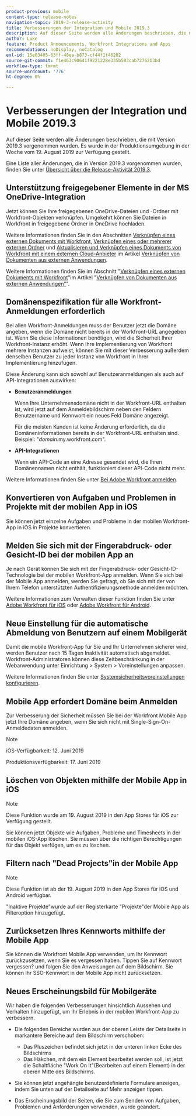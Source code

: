 ```yaml
---
product-previous: mobile
content-type: release-notes
navigation-topic: 2019-3-release-activity
title: Verbesserungen der Integration und Mobile 2019.3
description: Auf dieser Seite werden alle Änderungen beschrieben, die mit Version 2019.3 vorgenommen wurden. Es wurde in der Produktionsumgebung in der Woche vom 19. August 2019 zur Verfügung gestellt.
author: Luke
feature: Product Announcements, Workfront Integrations and Apps
recommendations: noDisplay, noCatalog
exl-id: 15e03405-63ff-48ea-b873-cf44f1f46282
source-git-commit: f1e463c90641f9221228e335b583cab72762b3bd
workflow-type: tm+mt
source-wordcount: '776'
ht-degree: 0%

---
```


# Verbesserungen der Integration und Mobile 2019.3

Auf dieser Seite werden alle Änderungen beschrieben, die mit Version 2019.3 vorgenommen wurden. Es wurde in der Produktionsumgebung in der Woche vom 19. August 2019 zur Verfügung gestellt.

Eine Liste aller Änderungen, die in Version 2019.3 vorgenommen wurden, finden Sie unter [Übersicht über die Release-Aktivität 2019.3](../../../../product-announcements/product-releases/quarterly-release-archive/2019.3-release-activity/2019-3-release-activity-overview.md).

## Unterstützung freigegebener Elemente in der MS OneDrive-Integration

Jetzt können Sie Ihre freigegebenen OneDrive-Dateien und -Ordner mit Workfront-Objekten verknüpfen. Umgekehrt können Sie Dateien in Workfront in freigegebene Ordner in OneDrive hochladen.

Weitere Informationen finden Sie in den Abschnitten [Verknüpfen eines externen Dokuments mit Workfront](../../../../documents/adding-documents-to-workfront/link-documents-from-external-apps.md#linking-existing-documents), [Verknüpfen eines oder mehrerer externer Ordner](../../../../documents/adding-documents-to-workfront/link-documents-from-external-apps.md#linking-a-folder) und [Aktualisieren und Verknüpfen eines Dokuments von Workfront mit einem externen Cloud-Anbieter](../../../../documents/adding-documents-to-workfront/link-documents-from-external-apps.md#sending-documents) im Artikel [Verknüpfen von Dokumenten aus externen Anwendungen](../../../../documents/adding-documents-to-workfront/link-documents-from-external-apps.md).

Weitere Informationen finden Sie im Abschnitt &quot;[Verknüpfen eines externen Dokuments mit Workfront](../../../../documents/adding-documents-to-workfront/link-documents-from-external-apps.md#linking-existing-documents)&quot;im Artikel &quot;[Verknüpfen von Dokumenten aus externen Anwendungen&quot;](../../../../documents/adding-documents-to-workfront/link-documents-from-external-apps.md)&quot;.

## Domänenspezifikation für alle Workfront-Anmeldungen erforderlich

Bei allen Workfront-Anmeldungen muss der Benutzer jetzt die Domäne angeben, wenn die Domäne nicht bereits in der Workfront-URL angegeben ist. Wenn Sie diese Informationen benötigen, wird die Sicherheit Ihrer Workfront-Instanz erhöht. Wenn Ihre Implementierung von Workfront mehrere Instanzen aufweist, können Sie mit dieser Verbesserung außerdem denselben Benutzer zu jeder Instanz von Workfront in Ihrer Implementierung hinzufügen.

Diese Änderung kann sich sowohl auf Benutzeranmeldungen als auch auf API-Integrationen auswirken:

* **Benutzeranmeldungen**

  Wenn Ihre Unternehmensdomäne nicht in der Workfront-URL enthalten ist, wird jetzt auf dem Anmeldebildschirm neben den Feldern Benutzername und Kennwort ein neues Feld Domäne angezeigt.

  Für die meisten Kunden ist keine Änderung erforderlich, da die Domäneninformationen bereits in der Workfront-URL enthalten sind. Beispiel: &quot;*domain*.my.workfront.com&quot;.

* **API-Integrationen**

  Wenn ein API-Code an eine Adresse gesendet wird, die Ihren Domänennamen nicht enthält, funktioniert dieser API-Code nicht mehr.

Weitere Informationen finden Sie unter [Bei Adobe Workfront anmelden](../../../../workfront-basics/manage-your-account-and-profile/managing-your-workfront-account/log-in-to-workfront.md).

## Konvertieren von Aufgaben und Problemen in Projekte mit der mobilen App in iOS

Sie können jetzt einzelne Aufgaben und Probleme in der mobilen Workfront-App in iOS in Projekte konvertieren.

## Melden Sie sich mit der Fingerabdruck- oder Gesicht-ID bei der mobilen App an

Je nach Gerät können Sie sich mit der Fingerabdruck- oder Gesicht-ID-Technologie bei der mobilen Workfront-App anmelden. Wenn Sie sich bei der Mobile App anmelden, werden Sie gefragt, ob Sie sich mit der von Ihrem Telefon unterstützten Authentifizierungsmethode anmelden möchten.

Weitere Informationen zum Verwalten dieser Funktion finden Sie unter [Adobe Workfront für iOS](../../../../workfront-basics/mobile-apps/using-the-workfront-mobile-app/workfront-for-ios.md) oder [Adobe Workfront für Android](../../../../workfront-basics/mobile-apps/using-the-workfront-mobile-app/workfront-for-android.md).

## Neue Einstellung für die automatische Abmeldung von Benutzern auf einem Mobilgerät

Damit die mobile Workfront-App für Sie und Ihr Unternehmen sicherer wird, werden Benutzer nach 15 Tagen Inaktivität automatisch abgemeldet. Workfront-Administratoren können diese Zeitbeschränkung in der Webanwendung unter Einrichtung > System > Voreinstellungen anpassen.

Weitere Informationen finden Sie unter [Systemsicherheitsvoreinstellungen konfigurieren](../../../../administration-and-setup/manage-workfront/security/configure-security-preferences.md).

## Mobile App erfordert Domäne beim Anmelden

Zur Verbesserung der Sicherheit müssen Sie bei der Workfront Mobile App jetzt Ihre Domäne angeben, wenn Sie sich nicht mit Single-Sign-On-Anmeldedaten anmelden.

>[!NOTE]
>
>iOS-Verfügbarkeit: 12. Juni 2019
>
>Produktionsverfügbarkeit: 17. Juni 2019

## Löschen von Objekten mithilfe der Mobile App in iOS

>[!NOTE]
>
>Diese Funktion wurde am 19. August 2019 in den App Stores für iOS zur Verfügung gestellt.

Sie können jetzt Objekte wie Aufgaben, Probleme und Timesheets in der mobilen iOS-App löschen. Sie müssen über die richtigen Berechtigungen für das Objekt verfügen, um es zu löschen.

## Filtern nach &quot;Dead Projects&quot;in der Mobile App

>[!NOTE]
>
>Diese Funktion ist ab der 19. August 2019 in den App Stores für iOS und Android verfügbar.

&quot;Inaktive Projekte&quot;wurde auf der Registerkarte &quot;Projekte&quot;der Mobile App als Filteroption hinzugefügt.

## Zurücksetzen Ihres Kennworts mithilfe der Mobile App

Sie können die Workfront Mobile App verwenden, um Ihr Kennwort zurückzusetzen, wenn Sie es vergessen haben. Tippen Sie auf Kennwort vergessen? und folgen Sie den Anweisungen auf dem Bildschirm. Sie können Ihr SSO-Kennwort in der Mobile App nicht zurücksetzen.

## Neues Erscheinungsbild für Mobilgeräte

Wir haben die folgenden Verbesserungen hinsichtlich Aussehen und Verhalten hinzugefügt, um Ihr Erlebnis in der mobilen Workfront-App zu verbessern.

* Die folgenden Bereiche wurden aus der oberen Leiste der Detailseite in markantere Bereiche auf dem Bildschirm verschoben:

   * Das Pluszeichen befindet sich jetzt in der unteren linken Ecke des Bildschirms
   * Das Häkchen, mit dem ein Element bearbeitet werden soll, ist jetzt die Schaltfläche &quot;Work On It&quot;(Bearbeiten auf einem Element) in der oberen Mitte des Bildschirms.

* Sie können jetzt angehängte benutzerdefinierte Formulare anzeigen, indem Sie unten auf der Detailseite auf Mehr anzeigen tippen.
* Das Erscheinungsbild der Seiten, die Sie zum Senden von Aufgaben, Problemen und Anforderungen verwenden, wurde geändert.


